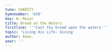 ```yaml
---
tune: CHARITY
hymnnumber: '639'
key: A♭ Major
title: Bread on the Waters
firstline: '''Cast thy bread upon the waters'''
topic: 'Living His Life: Giving'
author: Anon.
year: '-'
---
```

